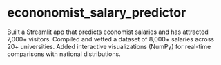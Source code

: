 # econonomist_salary_predictor
Built a Streamlit app that predicts economist salaries and has attracted 7,000+ visitors. Compiled and vetted a dataset of 8,000+ salaries across 20+ universities. Added interactive visualizations (NumPy) for real-time comparisons with national distributions.
